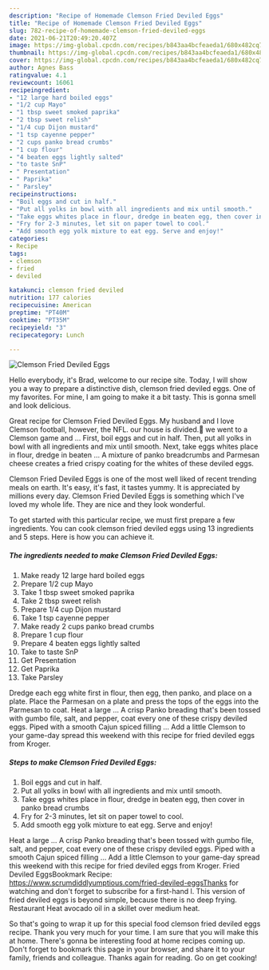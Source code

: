 ```yaml
---
description: "Recipe of Homemade Clemson Fried Deviled Eggs"
title: "Recipe of Homemade Clemson Fried Deviled Eggs"
slug: 782-recipe-of-homemade-clemson-fried-deviled-eggs
date: 2021-06-21T20:49:20.407Z
image: https://img-global.cpcdn.com/recipes/b843aa4bcfeaeda1/680x482cq70/clemson-fried-deviled-eggs-recipe-main-photo.jpg
thumbnail: https://img-global.cpcdn.com/recipes/b843aa4bcfeaeda1/680x482cq70/clemson-fried-deviled-eggs-recipe-main-photo.jpg
cover: https://img-global.cpcdn.com/recipes/b843aa4bcfeaeda1/680x482cq70/clemson-fried-deviled-eggs-recipe-main-photo.jpg
author: Agnes Bass
ratingvalue: 4.1
reviewcount: 16061
recipeingredient:
- "12 large hard boiled eggs"
- "1/2 cup Mayo"
- "1 tbsp sweet smoked paprika"
- "2 tbsp sweet relish"
- "1/4 cup Dijon mustard"
- "1 tsp cayenne pepper"
- "2 cups panko bread crumbs"
- "1 cup flour"
- "4 beaten eggs lightly salted"
- "to taste SnP"
- " Presentation"
- " Paprika"
- " Parsley"
recipeinstructions:
- "Boil eggs and cut in half."
- "Put all yolks in bowl with all ingredients and mix until smooth."
- "Take eggs whites place in flour, dredge in beaten egg, then cover in panko bread crumbs"
- "Fry for 2-3 minutes, let sit on paper towel to cool."
- "Add smooth egg yolk mixture to eat egg. Serve and enjoy!"
categories:
- Recipe
tags:
- clemson
- fried
- deviled

katakunci: clemson fried deviled 
nutrition: 177 calories
recipecuisine: American
preptime: "PT40M"
cooktime: "PT35M"
recipeyield: "3"
recipecategory: Lunch

---
```



![Clemson Fried Deviled Eggs](https://img-global.cpcdn.com/recipes/b843aa4bcfeaeda1/680x482cq70/clemson-fried-deviled-eggs-recipe-main-photo.jpg)

Hello everybody, it's Brad, welcome to our recipe site. Today, I will show you a way to prepare a distinctive dish, clemson fried deviled eggs. One of my favorites. For mine, I am going to make it a bit tasty. This is gonna smell and look delicious.

Great recipe for Clemson Fried Deviled Eggs. My husband and I love Clemson football, however, the NFL. our house is divided.🤣 we went to a Clemson game and … First, boil eggs and cut in half. Then, put all yolks in bowl with all ingredients and mix until smooth. Next, take eggs whites place in flour, dredge in beaten … A mixture of panko breadcrumbs and Parmesan cheese creates a fried crispy coating for the whites of these deviled eggs.

Clemson Fried Deviled Eggs is one of the most well liked of recent trending meals on earth. It's easy, it's fast, it tastes yummy. It is appreciated by millions every day. Clemson Fried Deviled Eggs is something which I've loved my whole life. They are nice and they look wonderful.


To get started with this particular recipe, we must first prepare a few ingredients. You can cook clemson fried deviled eggs using 13 ingredients and 5 steps. Here is how you can achieve it.

<!--inarticleads1-->

##### The ingredients needed to make Clemson Fried Deviled Eggs:

1. Make ready 12 large hard boiled eggs
1. Prepare 1/2 cup Mayo
1. Take 1 tbsp sweet smoked paprika
1. Take 2 tbsp sweet relish
1. Prepare 1/4 cup Dijon mustard
1. Take 1 tsp cayenne pepper
1. Make ready 2 cups panko bread crumbs
1. Prepare 1 cup flour
1. Prepare 4 beaten eggs lightly salted
1. Take to taste SnP
1. Get  Presentation
1. Get  Paprika
1. Take  Parsley


Dredge each egg white first in flour, then egg, then panko, and place on a plate. Place the Parmesan on a plate and press the tops of the eggs into the Parmesan to coat. Heat a large … A crisp Panko breading that&#39;s been tossed with gumbo file, salt, and pepper, coat every one of these crispy deviled eggs. Piped with a smooth Cajun spiced filling … Add a little Clemson to your game-day spread this weekend with this recipe for fried deviled eggs from Kroger. 

<!--inarticleads2-->

##### Steps to make Clemson Fried Deviled Eggs:

1. Boil eggs and cut in half.
1. Put all yolks in bowl with all ingredients and mix until smooth.
1. Take eggs whites place in flour, dredge in beaten egg, then cover in panko bread crumbs
1. Fry for 2-3 minutes, let sit on paper towel to cool.
1. Add smooth egg yolk mixture to eat egg. Serve and enjoy!


Heat a large … A crisp Panko breading that&#39;s been tossed with gumbo file, salt, and pepper, coat every one of these crispy deviled eggs. Piped with a smooth Cajun spiced filling … Add a little Clemson to your game-day spread this weekend with this recipe for fried deviled eggs from Kroger. Fried Deviled EggsBookmark Recipe: https://www.scrumdiddlyumptious.com/fried-deviled-eggsThanks for watching and don&#39;t forget to subscribe for a first-hand l. This version of fried deviled eggs is beyond simple, because there is no deep frying. Restaurant Heat avocado oil in a skillet over medium heat. 

So that's going to wrap it up for this special food clemson fried deviled eggs recipe. Thank you very much for your time. I am sure that you will make this at home. There's gonna be interesting food at home recipes coming up. Don't forget to bookmark this page in your browser, and share it to your family, friends and colleague. Thanks again for reading. Go on get cooking!
